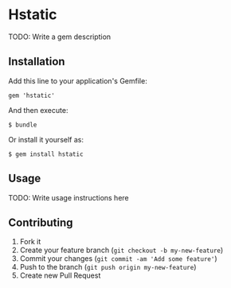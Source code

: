 # Hstatic

TODO: Write a gem description

## Installation

Add this line to your application's Gemfile:

    gem 'hstatic'

And then execute:

    $ bundle

Or install it yourself as:

    $ gem install hstatic

## Usage

TODO: Write usage instructions here

## Contributing

1. Fork it
2. Create your feature branch (`git checkout -b my-new-feature`)
3. Commit your changes (`git commit -am 'Add some feature'`)
4. Push to the branch (`git push origin my-new-feature`)
5. Create new Pull Request

